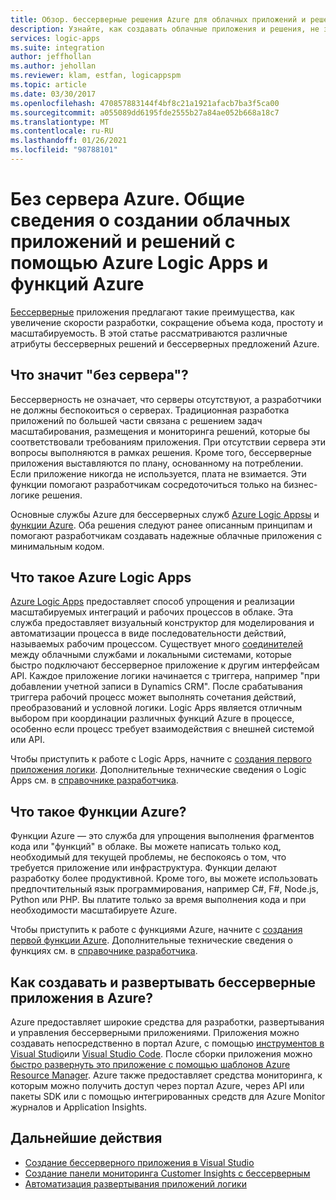 ```yaml
---
title: Обзор. бессерверные решения Azure для облачных приложений и решений
description: Узнайте, как создавать облачные приложения и решения, не заботясь об инфраструктуре с помощью Azure Logic Apps и функций Azure.
services: logic-apps
ms.suite: integration
author: jeffhollan
ms.author: jehollan
ms.reviewer: klam, estfan, logicappspm
ms.topic: article
ms.date: 03/30/2017
ms.openlocfilehash: 470857883144f4bf8c21a1921afacb7ba3f5ca00
ms.sourcegitcommit: a055089dd6195fde2555b27a84ae052b668a18c7
ms.translationtype: MT
ms.contentlocale: ru-RU
ms.lasthandoff: 01/26/2021
ms.locfileid: "98788101"
---
```

# <a name="azure-serverless-overview-for-building-cloud-based-apps-and-solutions-with-azure-logic-apps-and-azure-functions"></a>Без сервера Azure. Общие сведения о создании облачных приложений и решений с помощью Azure Logic Apps и функций Azure

[Бессерверные](https://azure.microsoft.com/solutions/serverless/) приложения предлагают такие преимущества, как увеличение скорости разработки, сокращение объема кода, простоту и масштабируемость. В этой статье рассматриваются различные атрибуты бессерверных решений и бессерверных предложений Azure.

## <a name="what-is-serverless"></a>Что значит "без сервера"?

Бессерверность не означает, что серверы отсутствуют, а разработчики не должны беспокоиться о серверах. Традиционная разработка приложений по большей части связана с решением задач масштабирования, размещения и мониторинга решений, которые бы соответствовали требованиям приложения. При отсутствии сервера эти вопросы выполняются в рамках решения. Кроме того, бессерверные приложения выставляются по плану, основанному на потреблении. Если приложение никогда не используется, плата не взимается. Эти функции помогают разработчикам сосредоточиться только на бизнес-логике решения.

Основные службы Azure для бессерверных служб [Azure Logic Appsы](https://azure.microsoft.com/services/logic-apps/) и [функции Azure](https://azure.microsoft.com/services/functions/). Оба решения следуют ранее описанным принципам и помогают разработчикам создавать надежные облачные приложения с минимальным кодом.

## <a name="what-is-azure-logic-apps"></a>Что такое Azure Logic Apps

[Azure Logic Apps](logic-apps-overview.md) предоставляет способ упрощения и реализации масштабируемых интеграций и рабочих процессов в облаке. Эта служба предоставляет визуальный конструктор для моделирования и автоматизации процесса в виде последовательности действий, называемых рабочим процессом. Существует много [соединителей](../connectors/apis-list.md) между облачными службами и локальными системами, которые быстро подключают бессерверное приложение к другим интерфейсам API. Каждое приложение логики начинается с триггера, например "при добавлении учетной записи в Dynamics CRM". После срабатывания триггера рабочий процесс может выполнять сочетания действий, преобразований и условной логики. Logic Apps является отличным выбором при координации различных функций Azure в процессе, особенно если процесс требует взаимодействия с внешней системой или API.

Чтобы приступить к работе с Logic Apps, начните с [создания первого приложения логики](quickstart-create-first-logic-app-workflow.md). Дополнительные технические сведения о Logic Apps см. в [справочнике разработчика](logic-apps-workflow-definition-language.md).

## <a name="what-is-azure-functions"></a>Что такое Функции Azure?

Функции Azure — это служба для упрощения выполнения фрагментов кода или "функций" в облаке. Вы можете написать только код, необходимый для текущей проблемы, не беспокоясь о том, что требуется приложение или инфраструктура. Функции делают разработку более продуктивной. Кроме того, вы можете использовать предпочтительный язык программирования, например C#, F#, Node.js, Python или PHP. Вы платите только за время выполнения кода и при необходимости масштабируете Azure.

Чтобы приступить к работе с функциями Azure, начните с [создания первой функции Azure](../azure-functions/functions-get-started.md). Дополнительные технические сведения о функциях см. в [справочнике разработчика](../azure-functions/functions-reference.md).

## <a name="how-can-i-build-and-deploy-serverless-apps-in-azure"></a>Как создавать и развертывать бессерверные приложения в Azure?

Azure предоставляет широкие средства для разработки, развертывания и управления бессерверными приложениями. Приложения можно создавать непосредственно в портал Azure, с помощью [инструментов в Visual Studio](logic-apps-serverless-get-started-vs.md)или [Visual Studio Code](quickstart-create-logic-apps-visual-studio-code.md). После сборки приложения можно [быстро развернуть это приложение с помощью шаблонов Azure Resource Manager](logic-apps-deploy-azure-resource-manager-templates.md). Azure также предоставляет средства мониторинга, к которым можно получить доступ через портал Azure, через API или пакеты SDK или с помощью интегрированных средств для Azure Monitor журналов и Application Insights.

## <a name="next-steps"></a>Дальнейшие действия

* [Создание бессерверного приложения в Visual Studio](logic-apps-serverless-get-started-vs.md)
* [Создание панели мониторинга Customer Insights с бессерверным](logic-apps-scenario-social-serverless.md)
* [Автоматизация развертывания приложений логики](logic-apps-azure-resource-manager-templates-overview.md)